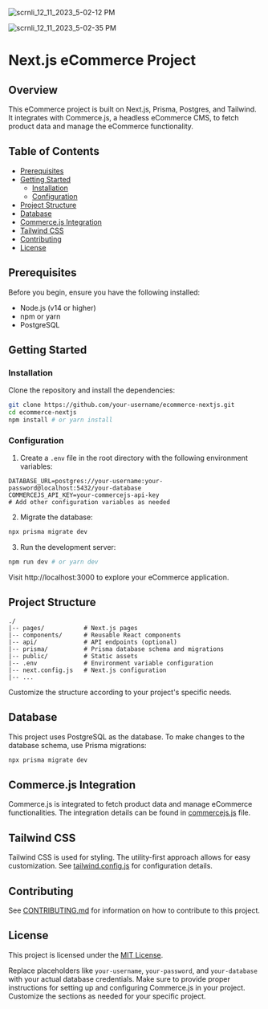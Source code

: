 
![scrnli_12_11_2023_5-02-12 PM](https://github.com/shivam-687/next-tech/assets/75787732/53412c94-9d27-496e-a525-931b199c3143)

![scrnli_12_11_2023_5-02-35 PM](https://github.com/shivam-687/next-tech/assets/75787732/3c2b4f1a-3f96-4f3a-846c-1e3d7868b895)


# Next.js eCommerce Project

## Overview

This eCommerce project is built on Next.js, Prisma, Postgres, and Tailwind. It integrates with Commerce.js, a headless eCommerce CMS, to fetch product data and manage the eCommerce functionality.

## Table of Contents

- [Prerequisites](#prerequisites)
- [Getting Started](#getting-started)
  - [Installation](#installation)
  - [Configuration](#configuration)
- [Project Structure](#project-structure)
- [Database](#database)
- [Commerce.js Integration](#commercejs-integration)
- [Tailwind CSS](#tailwind-css)
- [Contributing](#contributing)
- [License](#license)

## Prerequisites

Before you begin, ensure you have the following installed:

- Node.js (v14 or higher)
- npm or yarn
- PostgreSQL

## Getting Started

### Installation

Clone the repository and install the dependencies:

```bash
git clone https://github.com/your-username/ecommerce-nextjs.git
cd ecommerce-nextjs
npm install # or yarn install
```

### Configuration

1. Create a `.env` file in the root directory with the following environment variables:

```env
DATABASE_URL=postgres://your-username:your-password@localhost:5432/your-database
COMMERCEJS_API_KEY=your-commercejs-api-key
# Add other configuration variables as needed
```

2. Migrate the database:

```bash
npx prisma migrate dev
```

3. Run the development server:

```bash
npm run dev # or yarn dev
```

Visit http://localhost:3000 to explore your eCommerce application.

## Project Structure

```
./
|-- pages/           # Next.js pages
|-- components/      # Reusable React components
|-- api/             # API endpoints (optional)
|-- prisma/          # Prisma database schema and migrations
|-- public/          # Static assets
|-- .env             # Environment variable configuration
|-- next.config.js   # Next.js configuration
|-- ...
```

Customize the structure according to your project's specific needs.

## Database

This project uses PostgreSQL as the database. To make changes to the database schema, use Prisma migrations:

```bash
npx prisma migrate dev
```

## Commerce.js Integration

Commerce.js is integrated to fetch product data and manage eCommerce functionalities. The integration details can be found in [commercejs.js](/path/to/commercejs.js) file.

## Tailwind CSS

Tailwind CSS is used for styling. The utility-first approach allows for easy customization. See [tailwind.config.js](/tailwind.config.js) for configuration details.

## Contributing

See [CONTRIBUTING.md](CONTRIBUTING.md) for information on how to contribute to this project.

## License

This project is licensed under the [MIT License](LICENSE).


Replace placeholders like `your-username`, `your-password`, and `your-database` with your actual database credentials. Make sure to provide proper instructions for setting up and configuring Commerce.js in your project. Customize the sections as needed for your specific project.
